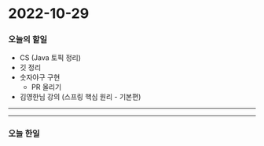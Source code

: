 2022-10-29
==========

### 오늘의 할일
* CS (Java 토픽 정리)
* 깃 정리
* 숫자야구 구현
    * PR 올리기
* 김영한님 강의 (스프링 핵심 원리 - 기본편)

<hr/>
<hr/>

### 오늘 한일